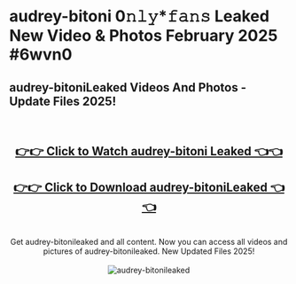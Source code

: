 # audrey-bitoni 0𝚗𝚕𝚢*𝚏𝚊𝚗𝚜 Leaked New Video & Photos February 2025 #6wvn0

<h2>audrey-bitoniLeaked Videos And Photos - Update Files 2025!</h2>
<br>
<div align="center">
<h2><a href="https://mediaupload.pro?title=audrey-bitoni&ref=11F" rel="nofollow">👉👉 Click to Watch audrey-bitoni Leaked 👈👈</a></h2>
<h2><a href="https://mediaupload.pro?title=audrey-bitoni&ref=11F" rel="nofollow">👉👉 Click to Download audrey-bitoniLeaked 👈👈</a></h2>
<br>
Get audrey-bitonileaked and all content. Now you can access all videos and pictures of audrey-bitonileaked. New Updated Files 2025!
<br>
<br>
<a href="https://mediaupload.pro?title=audrey-bitoni&ref=11F" rel="nofollow" data-target="animated-image.originalLink"><img src="https://i.ibb.co/Gkj2r4b/banner.png" alt="audrey-bitonileaked" style="max-width: 100%; display: inline-block;" data-target="animated-image.originalImage"></a>
</div>
<br>

